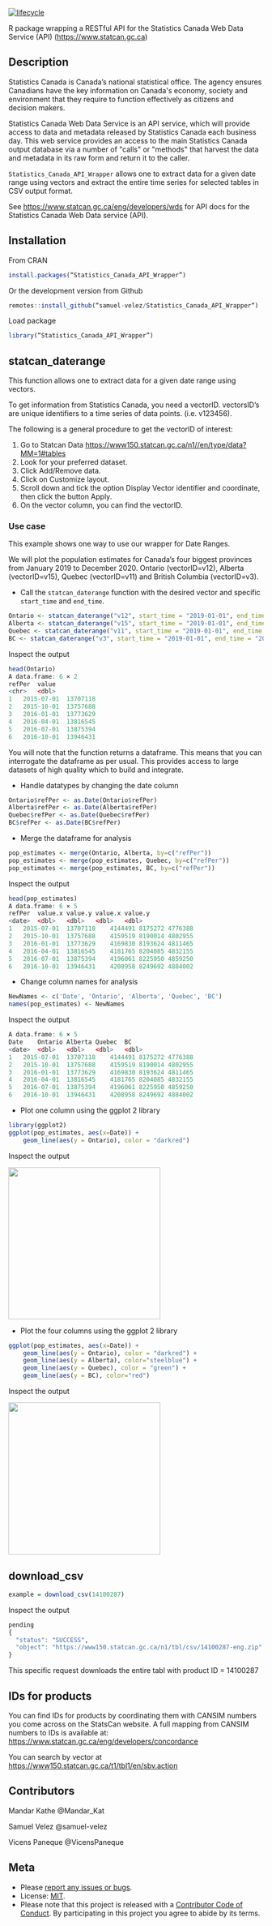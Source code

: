   [![lifecycle](https://img.shields.io/badge/lifecycle-experimental-orange.svg)](https://www.tidyverse.org/lifecycle/#experimental)

R package wrapping a RESTful API for the Statistics Canada Web Data Service (API) (https://www.statcan.gc.ca)

## Description

Statistics Canada is Canada’s national statistical office. The agency ensures Canadians have the key information on Canada's economy, society and environment that they require to function effectively as citizens and decision makers.

Statistics Canada Web Data Service is an API service, which will provide access to data and metadata released by Statistics Canada each business day. This web service provides an access to the main Statistics Canada output database via a number of "calls" or "methods" that harvest the data and metadata in its raw form and return it to the caller.

`Statistics_Canada_API_Wrapper` allows one to extract data for a given date range using vectors and extract the entire time series for selected tables in CSV output format.

See https://www.statcan.gc.ca/eng/developers/wds for API docs for the Statistics Canada Web Data service (API).


## Installation

From CRAN


```r
install.packages(“Statistics_Canada_API_Wrapper”)
```

Or the development version from Github 


```r
remotes::install_github(“samuel-velez/Statistics_Canada_API_Wrapper“)
```

Load package


```r
library(“Statistics_Canada_API_Wrapper”)
```



## statcan_daterange
This function allows one to extract data for a given date range using vectors.

To get information from Statistics Canada, you need a vectorID. vectorsID’s are unique identifiers to a time series of data points. (i.e. v123456).

The following is a general procedure to get the vectorID of interest:

1. Go to Statcan Data https://www150.statcan.gc.ca/n1//en/type/data?MM=1#tables
2. Look for your preferred dataset.
3. Click Add/Remove data.
4. Click on Customize layout.
5. Scroll down and tick the option Display Vector identifier and coordinate, then click the button Apply.
6. On the vector column, you can find the vectorID.

### Use case
This example shows one way to use our wrapper for Date Ranges.

We will plot the population estimates for Canada’s four biggest provinces from January 2019 to December 2020. Ontario (vectorID=v12), Alberta (vectorID=v15), Quebec (vectorID=v11) and British Columbia (vectorID=v3). 

* Call the `statcan_daterange` function with the desired vector and specific `start_time` and `end_time`.

```r
Ontario <- statcan_daterange("v12", start_time = "2019-01-01", end_time = "2021-02-18")
Alberta <- statcan_daterange("v15", start_time = "2019-01-01", end_time = "2021-02-18")
Quebec <- statcan_daterange("v11", start_time = "2019-01-01", end_time = "2021-02-18")
BC <- statcan_daterange("v3", start_time = "2019-01-01", end_time = "2021-02-18")
```

Inspect the output

```r
head(Ontario)
A data.frame: 6 × 2
refPer	value
<chr>	<dbl>
1	2015-07-01	13707118
2	2015-10-01	13757688
3	2016-01-01	13773629
4	2016-04-01	13816545
5	2016-07-01	13875394
6	2016-10-01	13946431
```

You will note that the function returns a dataframe. This means that you can interrogate the dataframe as per usual. This provides access to large datasets of high quality which to build and integrate.

* Handle datatypes by changing the date column

```r
Ontario$refPer <- as.Date(Ontario$refPer)
Alberta$refPer <- as.Date(Alberta$refPer)
Quebec$refPer <- as.Date(Quebec$refPer)
BC$refPer <- as.Date(BC$refPer)
```

* Merge the dataframe for analysis

```r
pop_estimates <- merge(Ontario, Alberta, by=c("refPer"))
pop_estimates <- merge(pop_estimates, Quebec, by=c("refPer"))
pop_estimates <- merge(pop_estimates, BC, by=c("refPer"))
```

Inspect the output

```r
head(pop_estimates)
A data.frame: 6 × 5
refPer	value.x	value.y	value.x	value.y
<date>	<dbl>	<dbl>	<dbl>	<dbl>
1	2015-07-01	13707118	4144491	8175272	4776388
2	2015-10-01	13757688	4159519	8190014	4802955
3	2016-01-01	13773629	4169830	8193624	4811465
4	2016-04-01	13816545	4181765	8204085	4832155
5	2016-07-01	13875394	4196061	8225950	4859250
6	2016-10-01	13946431	4208958	8249692	4884002
```

* Change column names for analysis

```r
NewNames <- c('Date', 'Ontario', 'Alberta', 'Quebec', 'BC')
names(pop_estimates) <- NewNames
```

Inspect the output

```r
A data.frame: 6 × 5
Date	Ontario	Alberta	Quebec	BC
<date>	<dbl>	<dbl>	<dbl>	<dbl>
1	2015-07-01	13707118	4144491	8175272	4776388
2	2015-10-01	13757688	4159519	8190014	4802955
3	2016-01-01	13773629	4169830	8193624	4811465
4	2016-04-01	13816545	4181765	8204085	4832155
5	2016-07-01	13875394	4196061	8225950	4859250
6	2016-10-01	13946431	4208958	8249692	4884002
```

* Plot one column using the ggplot 2 library

```r
library(ggplot2)
ggplot(pop_estimates, aes(x=Date)) + 
    geom_line(aes(y = Ontario), color = "darkred")
```

Inspect the output

<img src="plot1.png" width="300" height="300">

* Plot the four columns using the ggplot 2 library

```r
ggplot(pop_estimates, aes(x=Date)) + 
    geom_line(aes(y = Ontario), color = "darkred") +
    geom_line(aes(y = Alberta), color="steelblue") +
    geom_line(aes(y = Quebec), color = "green") + 
    geom_line(aes(y = BC), color="red")
```

Inspect the output

<img src="plot2.png" width="300" height="300">

## download_csv


```r
example = download_csv(14100287)
```

Inspect the output

```r
pending
{
  "status": "SUCCESS",
  "object": "https://www150.statcan.gc.ca/n1/tbl/csv/14100287-eng.zip"
}
```
This specific request downloads the entire tabl with product ID = 14100287

## IDs for products
You can find IDs for products by coordinating them with CANSIM numbers you come across on the StatsCan website.
A full mapping from CANSIM numbers to IDs is available at: https://www.statcan.gc.ca/eng/developers/concordance

You can search by vector at https://www150.statcan.gc.ca/t1/tbl1/en/sbv.action 

## Contributors
Mandar Kathe @Mandar_Kat

Samuel Velez @samuel-velez

Vicens Paneque @VicensPaneque

## Meta

* Please [report any issues or bugs](https://https://github.com/samuel-velez/Statistics_Canada_API_Wrapper).
* License: [MIT](https://github.com/samuel-velez/Statistics_Canada_API_Wrapper/blob/main/LICENSE.md).
* Please note that this project is released with a [Contributor Code of Conduct](https://github.com/samuel-velez/Statistics_Canada_API_Wrapper/blob/main/CONDUCT.md). By participating in this project you agree to abide by its terms. 
